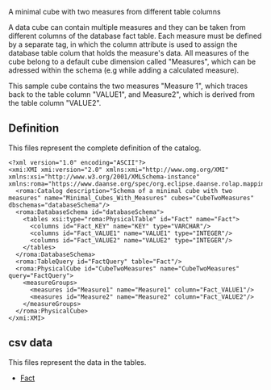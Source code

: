 A minimal cube with two measures from different table columns

A data cube can contain multiple measures and they can be taken from different columns of the database fact table.
Each measure must be defined by a separate <Measure> tag, in which the column attribute is used to assign the database table colum that holds the measure's data.
All measures of the cube belong to a default cube dimension called "Measures", which can be adressed within the schema (e.g while adding a calculated measure).

This sample cube contains the two measures "Measure 1", which traces back to the table column "VALUE1", and Measure2", which is derived from the table column "VALUE2".



## Definition

This files represent the complete definition of the catalog.

```xmi
<?xml version="1.0" encoding="ASCII"?>
<xmi:XMI xmi:version="2.0" xmlns:xmi="http://www.omg.org/XMI" xmlns:xsi="http://www.w3.org/2001/XMLSchema-instance" xmlns:roma="https://www.daanse.org/spec/org.eclipse.daanse.rolap.mapping">
  <roma:Catalog description="Schema of a minimal cube with two measures" name="Minimal_Cubes_With_Measures" cubes="CubeTwoMeasures" dbschemas="databaseSchema"/>
  <roma:DatabaseSchema id="databaseSchema">
    <tables xsi:type="roma:PhysicalTable" id="Fact" name="Fact">
      <columns id="Fact_KEY" name="KEY" type="VARCHAR"/>
      <columns id="Fact_VALUE1" name="VALUE1" type="INTEGER"/>
      <columns id="Fact_VALUE2" name="VALUE2" type="INTEGER"/>
    </tables>
  </roma:DatabaseSchema>
  <roma:TableQuery id="FactQuery" table="Fact"/>
  <roma:PhysicalCube id="CubeTwoMeasures" name="CubeTwoMeasures" query="FactQuery">
    <measureGroups>
      <measures id="Measure1" name="Measure1" column="Fact_VALUE1"/>
      <measures id="Measure2" name="Measure2" column="Fact_VALUE2"/>
    </measureGroups>
  </roma:PhysicalCube>
</xmi:XMI>

```
## csv data


This files represent the data in the tables.

- [Fact](./data/Fact.csv)

